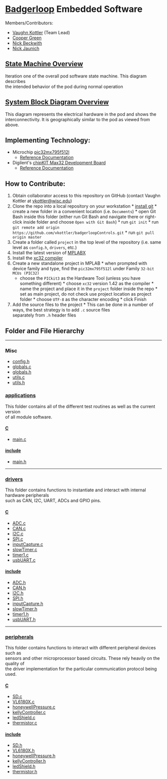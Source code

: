 # [Badgerloop](http://badgerloop.com/) Embedded Software

Members/Contributors:
  * [Vaughn Kottler](http://vaughnsplayground.me/) (Team Lead)
  * [Cooper Green](https://github.com/csgreen3)
  * [Nick Beckwith](https://github.com/nickbeckwith)
  * [Nick Jaunich](http://nicholasjaunich.com/)

## [State Machine Overview](http://vaughnsplayground.me/OverallPodOperation.html)

  Iteration one of the overall pod software state machine. This diagram describes   
  the intended behavior of the pod during normal operation

## [System Block Diagram Overview](http://vaughnsplayground.me/OverallBlockDiagram.pdf)

  This diagram represents the electrical hardware in the pod and shows the   
  interconnectivity. It is geographically similar to the pod as viewed from above.

## Implementing Technology:
* Microchip [pic32mx795f512l](http://www.microchip.com/wwwproducts/en/PIC32MX795F512L)
  * [Reference Documentation](http://ww1.microchip.com/downloads/en/DeviceDoc/60001156J.pdf)
* Digilent's [chipKIT Max32 Development Board](http://store.digilentinc.com/chipkit-max32-microcontroller-board-with-mega-r3-headers/)
  * [Reference Documentation](https://reference.digilentinc.com/chipkit_max32/refmanual)
  
## How to Contribute:

  1. Obtain collaborator access to this repository on GitHub (contact Vaughn Kottler at [vkottler@wisc.edu](vkottler@wisc.edu))
  2. Clone the repo into a local repository on your workstation
    * [install git](https://git-scm.com/)
	* create a new folder in a convenient location (i.e. `Documents`)
	* open Git Bash inside this folder (either run Git Bash and navigate there or right-click inside folder and choose `Open with Git Bash`)
	* run `git init`
	* run `git remote add origin https://github.com/vkottler/badgerloopControls.git`
	* run `git pull origin master`
  3. Create a folder called `project` in the top level of the repository (i.e. same level as `config.h`, `drivers`, etc.)
  4. Install the latest version of [MPLABX](http://www.microchip.com/mplab/mplab-x-ide)
  5. Install the [xc32 compiler](http://www.microchip.com/mplab/compilers)
  6. Create a new standalone project in MPLAB
    * when prompted with device family and type, find the `pic32mx795f512l` under Family `32-bit MCUs (PIC32)`
	  * choose the `PICkit3` as the Hardware Tool (unless you have something different)
    * choose `xc32` version 1.42 as the compiler
    * name the project and place it in the `project` folder inside the repo
    * set as main project, do not check use project location as project folder
    * choose `UTF-8` as the character encoding
    * click Finish
  7. Add the source files to the project
    * This can be done in a number of ways, the best strategy is to add `.c` source files   
      separately from `.h` header files
  
## Folder and File Hierarchy

---

### Misc

  * [config.h](config.h)
  * [globals.c](globals.c)
  * [globals.h](globals.h)
  * [utils.c](utils.c)
  * [utils.h](utils.h)
  
### [applications](applications)

  This folder contains all of the different test routines as well as the current version   
  of all module software.

#### [C](applications/C)

  * [main.c](applications/C/main.c)

#### [include](applications/include)

  * [main.h](applications/include/main.h)

---  
  
### [drivers](drivers)

  This folder contains functions to instantiate and interact with internal hardware peripherals   
  such as CAN, I2C, UART, ADCs and GPIO pins.

#### [C](drivers/C)

  * [ADC.c](drivers/C/ADC.c)
  * [CAN.c](drivers/C/CAN.c)
  * [I2C.c](drivers/C/I2C.c)
  * [SPI.c](drivers/C/SPI.c)
  * [inputCapture.c](drivers/C/inputCapture.c)
  * [slowTimer.c](drivers/C/slowTimer.c)
  * [timer1.c](drivers/C/timer1.c)
  * [usbUART.c](drivers/C/usbUART.c)

#### [include](drivers/include)

  * [ADC.h](drivers/include/ADC.c)
  * [CAN.h](drivers/include/CAN.c)
  * [I2C.h](drivers/include/I2C.c)
  * [SPI.h](drivers/include/SPI.c)
  * [inputCapture.h](drivers/include/inputCapture.c)
  * [slowTimer.h](drivers/include/slowTimer.c)
  * [timer1.h](drivers/include/timer1.c)
  * [usbUART.h](drivers/include/usbUART.c)

---
  
### [peripherals](peripherals)

  This folder contains functions to interact with different peripheral devices such as   
  sensors and other microprocessor based circuits. These rely heavily on the quality of   
  the driver implementation for the particular communication protocol being used.

#### [C](peripherals/C)

  * [SD.c](peripherals/C/SD.c)
  * [VL6180X.c](peripherals/C/VL6180X.c)
  * [honeywellPressure.c](peripherals/C/honeywellPressure.c)
  * [kellyController.c](peripherals/C/kellyController.c)
  * [ledShield.c](peripherals/C/ledShield.c)
  * [thermistor.c](peripherals/C/thermistor.c)

#### [include](peripherals/include)

  * [SD.h](peripherals/include/SD.h)
  * [VL6180X.h](peripherals/include/VL6180X.h)
  * [honeywellPressure.h](peripherals/include/honeywellPressure.h)
  * [kellyController.h](peripherals/include/kellyController.h)
  * [ledShield.h](peripherals/include/ledShield.h)
  * [thermistor.h](peripherals/include/thermistor.h)
